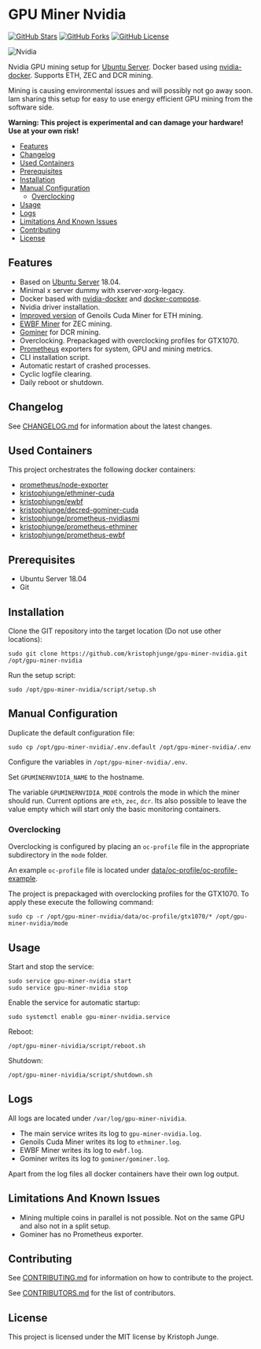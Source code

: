 # GPU Miner Nvidia

[![GitHub Stars](https://img.shields.io/github/stars/kristophjunge/gpu-miner-nvidia.svg?label=github%20stars)](https://github.com/kristophjunge/gpu-miner-nvidia) [![GitHub Forks](https://img.shields.io/github/forks/kristophjunge/gpu-miner-nvidia.svg?label=github%20forks)](https://github.com/kristophjunge/gpu-miner-nvidia) [![GitHub License](https://img.shields.io/github/license/kristophjunge/gpu-miner-nvidia.svg)](https://github.com/kristophjunge/gpu-miner-nvidia)

![Nvidia](https://raw.githubusercontent.com/kristophjunge/gpu-miner-nvidia/master/nvidia_logo.png)

Nvidia GPU mining setup for [Ubuntu Server](https://www.ubuntu.com/). Docker based using [nvidia-docker](https://github.com/NVIDIA/nvidia-docker). Supports ETH, ZEC and DCR mining.

Mining is causing environmental issues and will possibly not go away soon. Iam sharing this setup for easy to use energy efficient GPU mining from the software side.

**Warning: This project is experimental and can damage your hardware! Use at your own risk!**

   * [Features](#features)
   * [Changelog](#changelog)
   * [Used Containers](#used-containers)
   * [Prerequisites](#prerequisites)
   * [Installation](#installation)
   * [Manual Configuration](#manual-configuration)
      * [Overclocking](#overclocking)
   * [Usage](#usage)
   * [Logs](#logs)
   * [Limitations And Known Issues](#limitations-and-known-issues)
   * [Contributing](#contributing)
   * [License](#license)


## Features

- Based on [Ubuntu Server](https://www.ubuntu.com/) 18.04.
- Minimal x server dummy with xserver-xorg-legacy.
- Docker based with [nvidia-docker](https://github.com/NVIDIA/nvidia-docker) and [docker-compose](https://docs.docker.com/compose/).
- Nvidia driver installation.
- [Improved version](https://github.com/ethereum-mining/ethminer) of Genoils Cuda Miner for ETH mining.
- [EWBF Miner](https://github.com/nanopool/ewbf-miner) for ZEC mining.
- [Gominer](https://github.com/decred/gominer) for DCR mining.
- Overclocking. Prepackaged with overclocking profiles for GTX1070.
- [Prometheus](https://prometheus.io/) exporters for system, GPU and mining metrics.
- CLI installation script.
- Automatic restart of crashed processes.
- Cyclic logfile clearing.
- Daily reboot or shutdown.


## Changelog

See [CHANGELOG.md](https://github.com/kristophjunge/gpu-miner-nvidia/blob/master/docs/CHANGELOG.md) for information about the latest changes.


## Used Containers

This project orchestrates the following docker containers:

- [prometheus/node-exporter](https://quay.io/repository/prometheus/node-exporter)
- [kristophjunge/ethminer-cuda](https://hub.docker.com/r/kristophjunge/ethminer-cuda/)
- [kristophjunge/ewbf](https://hub.docker.com/r/kristophjunge/ewbf/)
- [kristophjunge/decred-gominer-cuda](https://hub.docker.com/r/kristophjunge/decred-gominer-cuda/)
- [kristophjunge/prometheus-nvidiasmi](https://hub.docker.com/r/kristophjunge/prometheus-nvidiasmi/)
- [kristophjunge/prometheus-ethminer](https://hub.docker.com/r/kristophjunge/prometheus-ethminer/)
- [kristophjunge/prometheus-ewbf](https://hub.docker.com/r/kristophjunge/prometheus-ewbf/)


## Prerequisites

- Ubuntu Server 18.04
- Git


## Installation

Clone the GIT repository into the target location (Do not use other locations):
```
sudo git clone https://github.com/kristophjunge/gpu-miner-nvidia.git /opt/gpu-miner-nvidia
```

Run the setup script:
```
sudo /opt/gpu-miner-nvidia/script/setup.sh
```


## Manual Configuration

Duplicate the default configuration file:
```
sudo cp /opt/gpu-miner-nvidia/.env.default /opt/gpu-miner-nvidia/.env 
```

Configure the variables in `/opt/gpu-miner-nvidia/.env`.

Set `GPUMINERNVIDIA_NAME` to the hostname.

The variable `GPUMINERNVIDIA_MODE` controls the mode in which the miner should run. Current options are `eth`, `zec`, `dcr`. Its also possible to leave the value empty which will start only the basic monitoring containers. 


### Overclocking

Overclocking is configured by placing an `oc-profile` file in the appropriate subdirectory in the `mode` folder.

An example `oc-profile` file is located under [data/oc-profile/oc-profile-example](https://github.com/kristophjunge/gpu-miner-nvidia/blob/master/data/oc-profile/oc-profile-example).

The project is prepackaged with overclocking profiles for the GTX1070. To apply these execute the following command:

```
sudo cp -r /opt/gpu-miner-nvidia/data/oc-profile/gtx1070/* /opt/gpu-miner-nvidia/mode
```


## Usage

Start and stop the service:
```
sudo service gpu-miner-nvidia start
sudo service gpu-miner-nvidia stop
```

Enable the service for automatic startup:
```
sudo systemctl enable gpu-miner-nvidia.service
```

Reboot:
```
/opt/gpu-miner-nividia/script/reboot.sh
```

Shutdown:
```
/opt/gpu-miner-nividia/script/shutdown.sh
```


## Logs

All logs are located under `/var/log/gpu-miner-nividia`.

- The main service writes its log to `gpu-miner-nvidia.log`.
- Genoils Cuda Miner writes its log to `ethminer.log`.
- EWBF Miner writes its log to `ewbf.log`.
- Gominer writes its log to `gominer/gominer.log`.

Apart from the log files all docker containers have their own log output.


## Limitations And Known Issues

- Mining multiple coins in parallel is not possible. Not on the same GPU and also not in a split setup.
- Gominer has no Prometheus exporter. 


## Contributing

See [CONTRIBUTING.md](https://github.com/kristophjunge/gpu-miner-nvidia/blob/master/docs/CONTRIBUTING.md) for information on how to contribute to the project.

See [CONTRIBUTORS.md](https://github.com/kristophjunge/gpu-miner-nvidia/blob/master/docs/CONTRIBUTORS.md) for the list of contributors.


## License

This project is licensed under the MIT license by Kristoph Junge.
